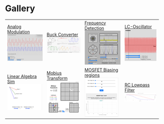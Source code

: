# Gallery

|     |     |     |     |
| --- | --- | --- | --- |
| [Analog Modulation]( ./analog-mod/index.md) ![thumbnail](./thumbnails/analog-mod.png) | [Buck Converter]( ./buck-converter/index.md) ![thumbnail](./thumbnails/buck-converter.png) | [Frequency Detection]( ./frequency-detection/index.md) ![thumbnail](./thumbnails/frequency-detection.png) | [LC-Oscillator]( ./lc-oscillator/index.md) ![thumbnail](./thumbnails/lc-oscillator.png) |
| [Linear Algebra Sim]( ./linear-algebra-sim/index.md) ![thumbnail](./thumbnails/linear-algebra-sim.png) | [Mobius Transform]( ./mobius-transform/index.md) ![thumbnail](./thumbnails/mobius-transform.png) | [MOSFET Biasing regions]( ./mosfet-biasing/index.md) ![thumbnail](./thumbnails/mosfet-biasing.png) | [RC Lowpass Filter]( ./rc-lowpass-filter/index.md) ![thumbnail](./thumbnails/rc-lowpass-filter.png) |
